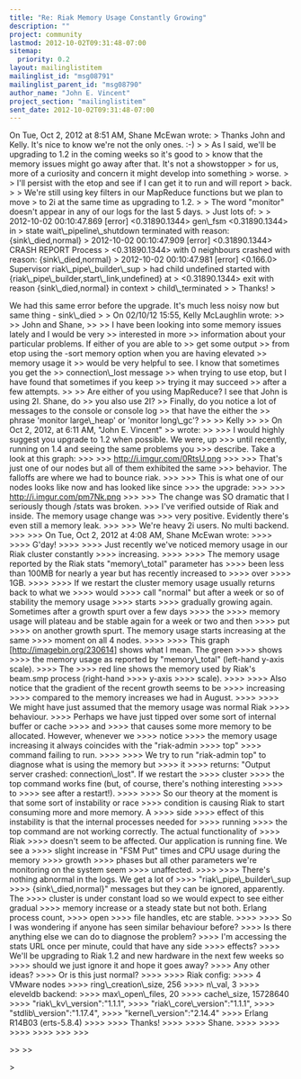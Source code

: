 ```yaml
---
title: "Re: Riak Memory Usage Constantly Growing"
description: ""
project: community
lastmod: 2012-10-02T09:31:48-07:00
sitemap:
  priority: 0.2
layout: mailinglistitem
mailinglist_id: "msg08791"
mailinglist_parent_id: "msg08790"
author_name: "John E. Vincent"
project_section: "mailinglistitem"
sent_date: 2012-10-02T09:31:48-07:00
---
```



On Tue, Oct 2, 2012 at 8:51 AM, Shane McEwan  wrote:
&gt; Thanks John and Kelly. It's nice to know we're not the only ones. :-)
&gt;
&gt; As I said, we'll be upgrading to 1.2 in the coming weeks so it's good to
&gt; know that the memory issues might go away after that. It's not a showstopper
&gt; for us, more of a curiosity and concern it might develop into something
&gt; worse.
&gt;
&gt; I'll persist with the etop and see if I can get it to run and will report
&gt; back.
&gt;
&gt; We're still using key filters in our MapReduce functions but we plan to move
&gt; to 2i at the same time as upgrading to 1.2.
&gt;
&gt; The word "monitor" doesn't appear in any of our logs for the last 5 days.
&gt; Just lots of:
&gt;
&gt; 2012-10-02 00:10:47.869 [error] &lt;0.31890.1344&gt; gen\\_fsm &lt;0.31890.1344&gt; in
&gt; state wait\\_pipeline\\_shutdown terminated with reason: {sink\\_died,normal}
&gt; 2012-10-02 00:10:47.909 [error] &lt;0.31890.1344&gt; CRASH REPORT Process
&gt; &lt;0.31890.1344&gt; with 0 neighbours crashed with reason: {sink\\_died,normal}
&gt; 2012-10-02 00:10:47.981 [error] &lt;0.166.0&gt; Supervisor riak\\_pipe\\_builder\\_sup
&gt; had child undefined started with {riak\\_pipe\\_builder,start\\_link,undefined} at
&gt; &lt;0.31890.1344&gt; exit with reason {sink\\_died,normal} in context
&gt; child\\_terminated
&gt;
&gt; Thanks!
&gt;

We had this same error before the upgrade. It's much less noisy now
but same thing - sink\\_died
&gt;
&gt; On 02/10/12 15:55, Kelly McLaughlin wrote:
&gt;&gt;
&gt;&gt; John and Shane,
&gt;&gt;
&gt;&gt; I have been looking into some memory issues lately and I would be very
&gt;&gt; interested in more
&gt;&gt; information about your particular problems. If either of you are able to
&gt;&gt; get some output
&gt;&gt; from etop using the -sort memory option when you are having elevated
&gt;&gt; memory usage it
&gt;&gt; would be very helpful to see. I know that sometimes you get the
&gt;&gt; connection\\_lost message
&gt;&gt; when trying to use etop, but I have found that sometimes if you keep
&gt;&gt; trying it may succeed
&gt;&gt; after a few attempts.
&gt;&gt;
&gt;&gt; Are either of you using MapReduce? I see that John is using 2I. Shane, do
&gt;&gt; you also use 2I?
&gt;&gt; Finally, do you notice a lot of messages to the console or console log
&gt;&gt; that have the either the
&gt;&gt; phrase 'monitor large\\_heap' or 'monitor long\\_gc'?
&gt;&gt;
&gt;&gt; Kelly
&gt;&gt;
&gt;&gt; On Oct 2, 2012, at 6:11 AM, "John E. Vincent"
&gt;&gt;  wrote:
&gt;&gt;
&gt;&gt;&gt; I would highly suggest you upgrade to 1.2 when possible. We were, up
&gt;&gt;&gt; until recently, running on 1.4 and seeing the same problems you
&gt;&gt;&gt; describe. Take a look at this graph:
&gt;&gt;&gt;
&gt;&gt;&gt; http://i.imgur.com/0RtsU.png
&gt;&gt;&gt;
&gt;&gt;&gt; That's just one of our nodes but all of them exhibited the same
&gt;&gt;&gt; behavior. The falloffs are where we had to bounce riak.
&gt;&gt;&gt;
&gt;&gt;&gt; This is what one of our nodes looks like now and has looked like since
&gt;&gt;&gt; the upgrade:
&gt;&gt;&gt;
&gt;&gt;&gt; http://i.imgur.com/pm7Nk.png
&gt;&gt;&gt;
&gt;&gt;&gt; The change was SO dramatic that I seriously though /stats was broken.
&gt;&gt;&gt; I've verified outside of Riak and inside. The memory usage change was
&gt;&gt;&gt; very positive. Evidently there's even still a memory leak.
&gt;&gt;&gt;
&gt;&gt;&gt; We're heavy 2i users. No multi backend.
&gt;&gt;&gt;
&gt;&gt;&gt; On Tue, Oct 2, 2012 at 4:08 AM, Shane McEwan  wrote:
&gt;&gt;&gt;&gt;
&gt;&gt;&gt;&gt; G'day!
&gt;&gt;&gt;&gt;
&gt;&gt;&gt;&gt; Just recently we've noticed memory usage in our Riak cluster constantly
&gt;&gt;&gt;&gt; increasing.
&gt;&gt;&gt;&gt;
&gt;&gt;&gt;&gt; The memory usage reported by the Riak stats "memory\\_total" parameter has
&gt;&gt;&gt;&gt; been less than 100MB for nearly a year but has recently increased to
&gt;&gt;&gt;&gt; over
&gt;&gt;&gt;&gt; 1GB.
&gt;&gt;&gt;&gt;
&gt;&gt;&gt;&gt; If we restart the cluster memory usage usually returns back to what we
&gt;&gt;&gt;&gt; would
&gt;&gt;&gt;&gt; call "normal" but after a week or so of stability the memory usage
&gt;&gt;&gt;&gt; starts
&gt;&gt;&gt;&gt; gradually growing again. Sometimes after a growth spurt over a few days
&gt;&gt;&gt;&gt; the
&gt;&gt;&gt;&gt; memory usage will plateau and be stable again for a week or two and then
&gt;&gt;&gt;&gt; put
&gt;&gt;&gt;&gt; on another growth spurt. The memory usage starts increasing at the same
&gt;&gt;&gt;&gt; moment on all 4 nodes.
&gt;&gt;&gt;&gt;
&gt;&gt;&gt;&gt; This graph [http://imagebin.org/230614] shows what I mean. The green
&gt;&gt;&gt;&gt; shows
&gt;&gt;&gt;&gt; the memory usage as reported by "memory\\_total" (left-hand y-axis scale).
&gt;&gt;&gt;&gt; The
&gt;&gt;&gt;&gt; red line shows the memory used by Riak's beam.smp process (right-hand
&gt;&gt;&gt;&gt; y-axis
&gt;&gt;&gt;&gt; scale).
&gt;&gt;&gt;&gt;
&gt;&gt;&gt;&gt; Also notice that the gradient of the recent growth seems to be
&gt;&gt;&gt;&gt; increasing
&gt;&gt;&gt;&gt; compared to the memory increases we had in August.
&gt;&gt;&gt;&gt;
&gt;&gt;&gt;&gt; We might have just assumed that the memory usage was normal Riak
&gt;&gt;&gt;&gt; behaviour.
&gt;&gt;&gt;&gt; Perhaps we have just tipped over some sort of internal buffer or cache
&gt;&gt;&gt;&gt; and
&gt;&gt;&gt;&gt; that causes some more memory to be allocated. However, whenever we
&gt;&gt;&gt;&gt; notice
&gt;&gt;&gt;&gt; the memory usage increasing it always coincides with the "riak-admin
&gt;&gt;&gt;&gt; top"
&gt;&gt;&gt;&gt; command failing to run.
&gt;&gt;&gt;&gt;
&gt;&gt;&gt;&gt; We try to run "riak-admin top" to diagnose what is using the memory but
&gt;&gt;&gt;&gt; it
&gt;&gt;&gt;&gt; returns: "Output server crashed: connection\\_lost". If we restart the
&gt;&gt;&gt;&gt; cluster
&gt;&gt;&gt;&gt; the top command works fine (but, of course, there's nothing interesting
&gt;&gt;&gt;&gt; to
&gt;&gt;&gt;&gt; see after a restart!).
&gt;&gt;&gt;&gt;
&gt;&gt;&gt;&gt; So our theory at the moment is that some sort of instability or race
&gt;&gt;&gt;&gt; condition is causing Riak to start consuming more and more memory. A
&gt;&gt;&gt;&gt; side
&gt;&gt;&gt;&gt; effect of this instability is that the internal processes needed for
&gt;&gt;&gt;&gt; running
&gt;&gt;&gt;&gt; the top command are not working correctly. The actual functionality of
&gt;&gt;&gt;&gt; Riak
&gt;&gt;&gt;&gt; doesn't seem to be affected. Our application is running fine. We see a
&gt;&gt;&gt;&gt; slight increase in "FSM Put" times and CPU usage during the memory
&gt;&gt;&gt;&gt; growth
&gt;&gt;&gt;&gt; phases but all other parameters we're monitoring on the system seem
&gt;&gt;&gt;&gt; unaffected.
&gt;&gt;&gt;&gt;
&gt;&gt;&gt;&gt; There's nothing abnormal in the logs. We get a lot of
&gt;&gt;&gt;&gt; "riak\\_pipe\\_builder\\_sup
&gt;&gt;&gt;&gt; {sink\\_died,normal}" messages but they can be ignored, apparently. The
&gt;&gt;&gt;&gt; cluster is under constant load so we would expect to see either gradual
&gt;&gt;&gt;&gt; memory increase or a steady state but not both. Erlang process count,
&gt;&gt;&gt;&gt; open
&gt;&gt;&gt;&gt; file handles, etc are stable.
&gt;&gt;&gt;&gt;
&gt;&gt;&gt;&gt; So I was wondering if anyone has seen similar behaviour before?
&gt;&gt;&gt;&gt; Is there anything else we can do to diagnose the problem?
&gt;&gt;&gt;&gt; I'm accessing the stats URL once per minute, could that have any side
&gt;&gt;&gt;&gt; effects?
&gt;&gt;&gt;&gt; We'll be upgrading to Riak 1.2 and new hardware in the next few weeks so
&gt;&gt;&gt;&gt; should we just ignore it and hope it goes away?
&gt;&gt;&gt;&gt; Any other ideas?
&gt;&gt;&gt;&gt; Or is this just normal?
&gt;&gt;&gt;&gt;
&gt;&gt;&gt;&gt; Riak config:
&gt;&gt;&gt;&gt; 4 VMware nodes
&gt;&gt;&gt;&gt; ring\\_creation\\_size, 256
&gt;&gt;&gt;&gt; n\\_val, 3
&gt;&gt;&gt;&gt; eleveldb backend:
&gt;&gt;&gt;&gt; max\\_open\\_files, 20
&gt;&gt;&gt;&gt; cache\\_size, 15728640
&gt;&gt;&gt;&gt; "riak\\_kv\\_version":"1.1.1",
&gt;&gt;&gt;&gt; "riak\\_core\\_version":"1.1.1",
&gt;&gt;&gt;&gt; "stdlib\\_version":"1.17.4",
&gt;&gt;&gt;&gt; "kernel\\_version":"2.14.4"
&gt;&gt;&gt;&gt; Erlang R14B03 (erts-5.8.4)
&gt;&gt;&gt;&gt;
&gt;&gt;&gt;&gt; Thanks!
&gt;&gt;&gt;&gt;
&gt;&gt;&gt;&gt; Shane.
&gt;&gt;&gt;&gt;
&gt;&gt;&gt;&gt;
&gt;&gt;&gt;&gt;
&gt;&gt;&gt;&gt;
&gt;&gt;&gt;
&gt;&gt;&gt;

&gt;&gt;
&gt;&gt;

&gt;

